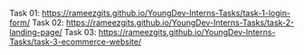 Task 01: https://rameezgits.github.io/YoungDev-Interns-Tasks/task-1-login-form/ 
Task 02: https://rameezgits.github.io/YoungDev-Interns-Tasks/task-2-landing-page/
Task 03: https://rameezgits.github.io/YoungDev-Interns-Tasks/task-3-ecommerce-website/
